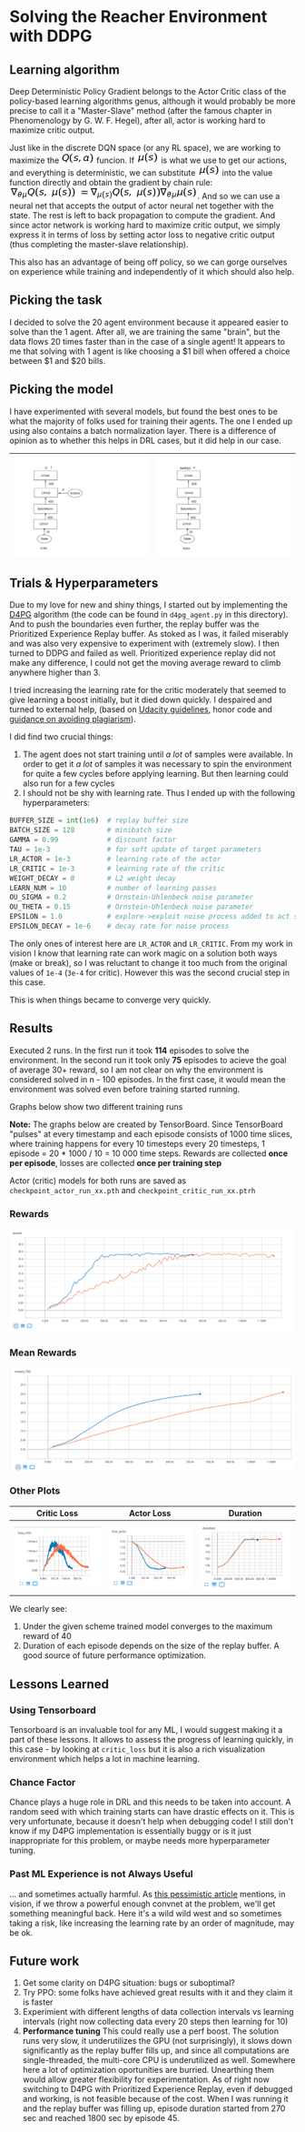 # Solving the Reacher Environment with DDPG

## Learning algorithm

Deep Deterministic Policy Gradient belongs to the Actor Critic class of the policy-based learning algorithms genus, although it would probably be more precise to call it a "Master-Slave" method (after the famous chapter in Phenomenology by G. W. F. Hegel), after all, actor is working hard to maximize critic output.

Just like in the discrete DQN space (or any RL space), we are working to maximize the ![qu s a](images/qsa.png) funcion. If ![mus s](images/mus.png) is what we use to get our actions, and everything is deterministic, we can substitute ![mus s](images/mus.png) into the value function directly and obtain the gradient by chain rule: ![gradient](images/gradient.png). And so we can use a neural net that accepts the output of actor neural net together with the state. The rest is left to back propagation to compute the gradient. And since actor network is working hard to maximize critic output, we simply express it in terms of loss by setting actor loss to negative critic output (thus completing the master-slave relationship).

This also has an advantage of being off policy, so we can gorge ourselves on experience while training and independently of it which should also help.

## Picking the task

I decided to solve the 20 agent environment because it appeared easier to solve than the 1 agent. After all, we are training the same "brain", but the data flows 20 times faster than in the case of a single agent! It appears to me that solving with 1 agent is like choosing a $1 bill when offered a choice between $1 and $20 bills.

## Picking the model

I have experimented with several models, but found the best ones to be what the majority of folks used for training their agents. The one I ended up using also contains a batch normalization layer. There is a difference of opinion as to whether this helps in DRL cases, but it did help in our case.

| ![Critic](images/critic.png)   | ![Actor](images/actor.png)  |
|---|---|

## Trials & Hyperparameters

Due to my love for new and shiny things, I started out by implementing the [D4PG](https://openreview.net/pdf?id=SyZipzbCb) algorithm (the code can be found in `d4pg_agent.py` in this directory). And to push the boundaries even further, the replay buffer was the Prioritized Experience Replay buffer. As stoked as I was, it failed miserably and was also very expensive to experiment with (extremely slow). I then turned to DDPG and failed as well. Prioritized experience replay did not make any difference, I could not get the moving average reward to climb anywhere higher than 3.

I tried increasing the learning rate for the critic moderately that seemed to give learning a boost initially, but it died down quickly. I despaired and turned to external help, (based on [Udacity guidelines](https://www.udacity.com/legal/community-guidelines), honor code and [guidance on avoiding plagiarism](https://udacity.zendesk.com/hc/en-us/articles/360001430552-Guidelines-for-submitting-original-work)).

I did find two crucial things:
1. The agent does not start training until _a lot_ of samples were available. In order to get it _a lot_ of samples it was necessary to spin the environment for quite a few cycles before applying learning. But then learning could also run for a few cycles
2. I should not be shy with learning rate.
Thus I ended up with the following hyperparameters:

```python
BUFFER_SIZE = int(1e6)  # replay buffer size
BATCH_SIZE = 128        # minibatch size
GAMMA = 0.99            # discount factor
TAU = 1e-3              # for soft update of target parameters
LR_ACTOR = 1e-3         # learning rate of the actor
LR_CRITIC = 1e-3        # learning rate of the critic
WEIGHT_DECAY = 0        # L2 weight decay
LEARN_NUM = 10          # number of learning passes
OU_SIGMA = 0.2          # Ornstein-Uhlenbeck noise parameter
OU_THETA = 0.15         # Ornstein-Uhlenbeck noise parameter
EPSILON = 1.0           # explore->exploit noise process added to act step
EPSILON_DECAY = 1e-6    # decay rate for noise process
```

The only ones of interest here are `LR_ACTOR` and `LR_CRITIC`. From my work in vision I know that learning rate can work magic on a solution both ways (make or break), so I was reluctant to change it too much from the original values of `1e-4` (`3e-4` for critic). However this was the second crucial step in this case.

This is when things became to converge very quickly.

## Results

Executed 2 runs. In the first run it took **114** episodes to solve the environment. In the second run it took only **75** episodes to acieve the goal of average 30+ reward, so I am not clear on why the environment is considered solved in n - 100 episodes. In the first case, it would mean the environment was solved even before training started running.

Graphs below show two different training runs

**Note:** The graphs below are created by TensorBoard. Since TensorBoard "pulses" at every timestamp and each episode consists of 1000 time slices, where training happens for every 10 timesteps every 20 timesteps, 1 episode = 20 * 1000 / 10 = 10 000 time steps. Rewards are collected **once per episode**, losses are collected **once per training step**

Actor (critic) models for both runs are saved as `checkpoint_actor_run_xx.pth` and `checkpoint_critic_run_xx.ptrh`

### Rewards

![Rewards](images/rewards.png)

### Mean Rewards

![Rewards](images/rewards_100.png)

### Other Plots

|        Critic Loss      |    Actor Loss  | Duration  |
|-----|---|---|
| ![critic loss](images/loss_critic.png)  | ![actor loss](images/loss_actor.png)  | ![duration](images/duration.png)  |

We clearly see:

1. Under the given scheme trained model converges to the maximum reward of 40
2. Duration of each episode depends on the size of the replay buffer. A good source of future performance optimization.

## Lessons Learned

### Using Tensorboard

Tensorboard is an invaluable tool for any ML, I would suggest making it a part of these lessons. It allows to assess the progress of learning quickly, in this case - by looking at `critic_loss` but it is also a rich visualization environment which helps a lot in machine learning.

### Chance Factor

Chance plays a huge role in DRL and this needs to be taken into account. A random seed with which training starts can have drastic effects on it. This is very unfortunate, because it doesn't help when debugging code! I still don't know if my D4PG implementation is essentially buggy or is it just inappropriate for this problem, or maybe needs more hyperparameter tuning.

### Past ML Experience is not Always Useful

... and sometimes actually harmful. As [this pessimistic article](https://www.alexirpan.com/2018/02/14/rl-hard.html) mentions, in vision, if we throw a powerful enough convnet at the problem, we'll get something meaningful back. Here it's a wild wild west and so sometimes taking a risk, like increasing the learning rate by an order of magnitude, may be ok.

## Future work

1. Get some clarity on D4PG situation: bugs or suboptimal?
2. Try PPO: some folks have achieved great results with it and they claim it is faster
3. Experimient with different lengths of data collection intervals vs learning intervals (right now collecting data every 20 steps then learning for 10)
4. **Performance tuning** This could really use a perf boost. The solution runs very slow, it underutilizes the GPU (not surprisingly), it slows down significantly as the replay buffer fills up, and since all computations are single-threaded, the multi-core CPU is underutilized as well. Somewhere here a lot of optimization oportunities are burried. Unearthing them would allow greater flexibility for experimentation. As of right now switching to D4PG with Prioritized Experience Replay, even if debugged and working, is not feasible because of the cost. When I was running it and the replay buffer was filling up, episode duration started from 270 sec and reached 1800 sec by episode 45.
